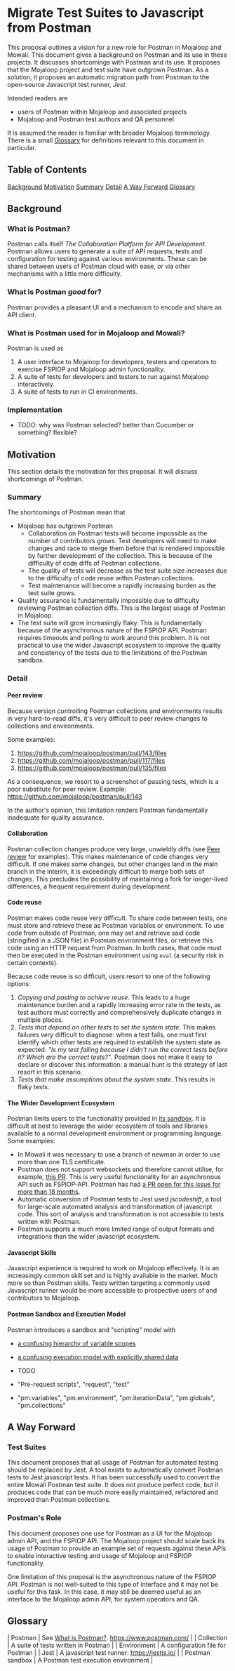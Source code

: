 # Migrate Test Suites to Javascript from Postman

This proposal outlines a vision for a new role for Postman in Mojaloop and Mowali. This document
gives a background on Postman and its use in these projects. It discusses shortcomings with Postman
and its use. It proposes that the Mojaloop project and test suite have outgrown Postman. As a
solution, it proposes an automatic migration path from Postman to the open-source Javascript test
runner, _Jest_.

Intended readers are
* users of Postman within Mojaloop and associated projects
* Mojaloop and Postman test authors and QA personnel

It is assumed the reader is familiar with broader Mojaloop terminology. There is a small
[Glossary](#glossary) for definitions relevant to this document in particular.

## Table of Contents
[Background](#background)
[Motivation](#motivation)
  [Summary](#summary)
  [Detail](#detail)
[A Way Forward](#a-way-forward)
[Glossary](#glossary)

## Background

### What is Postman?
Postman calls itself _The Collaboration Platform for API Development_. Postman allows users to
generate a suite of API requests, tests and configuration for testing against various environments.
These can be shared between users of Postman cloud with ease, or via other mechanisms with a little
more difficulty.

### What is Postman _good_ for?
Postman provides a pleasant UI and a mechanism to encode and share an API client.

### What is Postman used for in Mojaloop and Mowali?
Postman is used as
1. A user interface to Mojaloop for developers, testers and operators to exercise FSPIOP and
   Mojaloop admin functionality.
2. A suite of tests for developers and testers to run against Mojaloop interactively.
3. A suite of tests to run in CI environments.

### Implementation
- TODO: why was Postman selected? better than Cucumber or something? flexible?

## Motivation
This section details the motivation for this proposal. It will discuss shortcomings of Postman.

### Summary
The shortcomings of Postman mean that
- Mojaloop has outgrown Postman
    - Collaboration on Postman tests will become impossible as the number of contributors grows.
        Test developers will need to make changes and race to merge them before that is rendered
        impossible by further development of the collection. This is because of the difficulty of
        code diffs of Postman collections.
    - The quality of tests will decrease as the test suite size increases due to the difficulty of
        code reuse within Postman collections.
    - Test maintenance will become a rapidly increasing burden as the test suite grows.
- Quality assurance is fundamentally impossible due to difficulty reviewing Postman collection
    diffs. This is the largest usage of Postman in Mojaloop.
- The test suite will grow increasingly flaky. This is fundamentally because of the asynchronous
    nature of the FSPIOP API. Postman requires timeouts and polling to work around this problem. It
    is not practical to use the wider Javascript ecosystem to improve the quality and consistency
    of the tests due to the limitations of the Postman sandbox.

### Detail

#### Peer review
Because version controlling Postman collections and environments results in very hard-to-read
diffs, it's very difficult to peer review changes to collections and environments.

Some examples:
1. https://github.com/mojaloop/postman/pull/143/files
2. https://github.com/mojaloop/postman/pull/117/files
3. https://github.com/mojaloop/postman/pull/135/files

As a consequence, we resort to a screenshot of passing tests, which is a poor substitute for peer
review. Example:  
https://github.com/mojaloop/postman/pull/143

In the author's opinion, this limitation renders Postman fundamentally inadequate for quality
assurance.

#### Collaboration
Postman collection changes produce very large, unwieldly diffs (see [Peer review](#peer-review) for
examples). This makes maintenance of code changes very difficult. If one makes some changes, but
other changes land in the main branch in the interim, it is exceedingly difficult to merge both
sets of changes. This precludes the possibility of maintaining a fork for longer-lived differences,
a frequent requirement during development.

#### Code reuse
Postman makes code reuse very difficult. To share code between tests, one must store and retrieve
these as Postman variables or environment. To use code from outside of Postman, one may set and
retrieve said code (stringified in a JSON file) in Postman environment files, or retrieve this code
using an HTTP request from Postman. In both cases, that code must then be executed in the Postman
environment using `eval` (a security risk in certain contexts).

Because code reuse is so difficult, users resort to one of the following options:
1. *Copying and pasting to achieve reuse*. This leads to a huge maintenance burden and a rapidly
    increasing error rate in the tests, as test authors must correctly and comprehensively
    duplicate changes in multiple places.
2. *Tests that depend on other tests to set the system state*. This makes failures _very_ difficult
    to diagnose: when a test fails, one must first identify which _other_ tests are required to
    establish the system state as expected. _"Is my test failing because I didn't run the correct
    tests before it? Which are the correct tests?"_. Postman does not make it easy to declare or
    discover this information: a manual hunt is the strategy of last resort in this scenario.
3. *Tests that make assumptions about the system state*. This results in flaky tests.

#### The Wider Development Ecosystem
Postman limits users to the functionality provided in [its sandbox](https://learning.postman.com/docs/writing-scripts/script-references/postman-sandbox-api-reference/).
It is difficult at best to leverage the wider ecosystem of tools and libraries available to a
normal development environment or programming language. Some examples:
- In Mowali it was necessary to use a branch of newman in order to use more than one TLS
    certificate.
- Postman does not support websockets and therefore cannot utilise, for example, [this PR](https://github.com/mojaloop/sdk-scheme-adapter/pull/185).
    This is very useful functionality for an asynchronous API such as FSPIOP-API. Postman has had
    [a PR open for this issue for more than 18 months](https://github.com/postmanlabs/postman-app-support/issues/4009).
- Automatic conversion of Postman tests to Jest used _jscodeshift_, a tool for large-scale
    automated analysis and transformation of javascript code. This sort of analysis and
    transformation is not accessible to tests written with Postman.
- Postman supports a much more limited range of output formats and integrations than
    the wider javascript ecosystem.

#### Javascript Skills
Javascript experience is required to work on Mojaloop effectively. It is an increasingly common
skill set and is highly available in the market. Much more so than Postman skills. Tests written
targeting a commonly used Javascript runner would be more accessible to prospective users of and
contributors to Mojaloop.

#### Postman Sandbox and Execution Model
Postman introduces a sandbox and "scripting" model with
- [a confusing hierarchy of variable scopes](https://learning.postman.com/docs/sending-requests/variables/#variable-scopes)
- [a confusing execution model with explicitly shared data](https://learning.postman.com/docs/writing-scripts/intro-to-scripts/#execution-order-of-scripts)
- TODO

- "Pre-request scripts", "request", "test"
- "pm.variables", "pm.environment", "pm.iterationData", "pm.globals", "pm.collections"

## A Way Forward

### Test Suites
This document proposes that all usage of Postman for automated testing should be replaced by Jest.
A tool exists to automatically convert Postman tests to Jest javascript tests. It has been
successfully used to convert the entire Mowali Postman test suite. It does not produce perfect
code, but it produces code that can be much more easily maintained, refactored and improved than
Postman collections.

### Postman's Role
This document proposes one use for Postman as a UI for the Mojaloop admin API, and the FSPIOP API.
The Mojaloop project should scale back its usage of Postman to provide an example set of requests
against these APIs to enable interactive testing and usage of Mojaloop and FSPIOP functionality.

One limitation of this proposal is the asynchronous nature of the FSPIOP API. Postman is not
well-suited to this type of interface and it may not be useful for this task. In this case, it
may still be deemed useful as an interface to the Mojaloop admin API, for system operators and QA.

## Glossary

| Postman         | See [What is Postman?](#what-is-postman). https://www.postman.com/ |
| Collection      | A suite of tests written in Postman |
| Environment     | A configuration file for Postman    |
| Jest            | A javascript test runner: https://jestjs.io/ |
| Postman sandbox | A Postman test execution environment |
